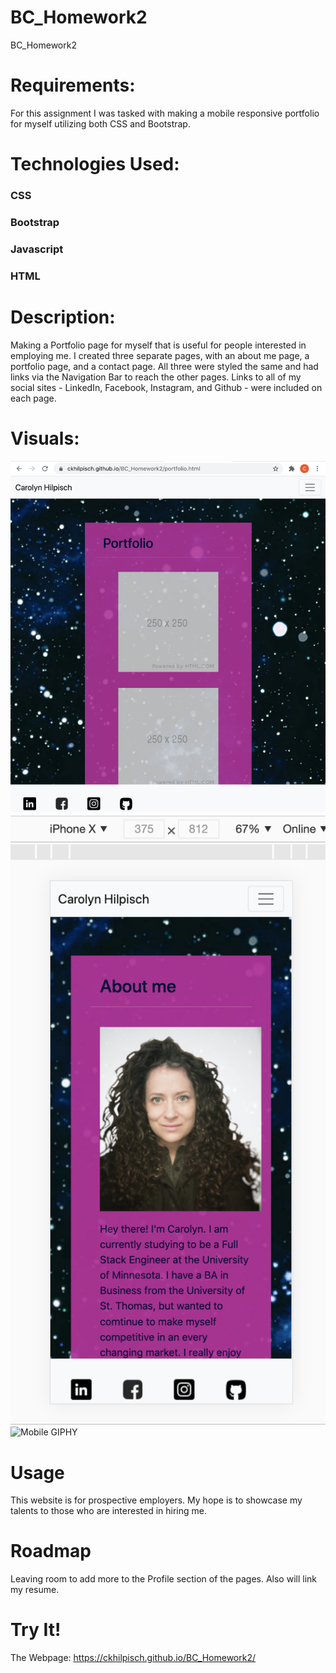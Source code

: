 # BC_Homework2
BC_Homework2
# Requirements:
For this assignment I was tasked with making a mobile responsive portfolio for myself utilizing both CSS and Bootstrap.  
# Technologies Used:
### CSS
### Bootstrap
### Javascript
### HTML

# Description:
Making a Portfolio page for myself that is useful for people interested in employing me.   I created three separate pages, with an about me page, a portfolio page, and a contact page.  All three were styled the same and had links via the Navigation Bar to reach the other pages.   Links to all of my social sites - LinkedIn, Facebook, Instagram, and Github - were included on each page.

# Visuals:
![port](./assets/port1.png) 
![mobile view](assets/Iphone.png)
![Mobile GIPHY](assets/mobile.gif)



# Usage 
This website is for prospective employers.  My hope is to showcase my talents to those who are interested in hiring me.

# Roadmap
Leaving room to add more to the Profile section of the pages.   Also will link my resume.

# Try It!
The Webpage:
https://ckhilpisch.github.io/BC_Homework2/


    
    


      









